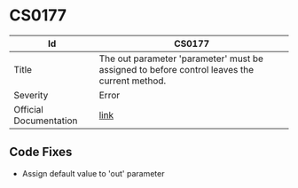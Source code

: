 # CS0177

| Id                     | CS0177                                                                                       |
| ---------------------- | -------------------------------------------------------------------------------------------- |
| Title                  | The out parameter 'parameter' must be assigned to before control leaves the current method\. |
| Severity               | Error                                                                                        |
| Official Documentation | [link](http://docs.microsoft.com/en-us/dotnet/csharp/misc/cs0177)                            |

## Code Fixes

* Assign default value to 'out' parameter
